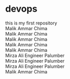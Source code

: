 # devops
this is my first repository<br>
Malik Ammar Chima<br>
Malik Ammar Chima <br>
Malik Ammar Chima <br>
Malik Ammar Chima <br>
Malik Ammar Chima <br>
Mirza Ali Engineer Palumber<br>
Mirza Ali Engineer Palumber<br>
Mirza Ali Engineer Palumber<br>
Malik Ammar Chima <br>
